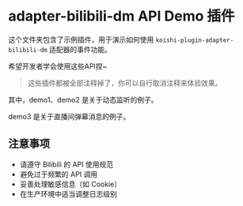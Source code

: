 # adapter-bilibili-dm API Demo 插件

这个文件夹包含了示例插件，用于演示如何使用 `koishi-plugin-adapter-bilibili-dm` 适配器的事件功能。

希望开发者学会使用这些API捏~

> 这些插件都被全部注释掉了，你可以自行取消注释来体验效果。

其中，demo1、demo2  是关于动态监听的例子。

demo3 是关于直播间弹幕消息的例子。

## 注意事项

- 请遵守 Bilibili 的 API 使用规范
- 避免过于频繁的 API 调用
- 妥善处理敏感信息（如 Cookie）
- 在生产环境中适当调整日志级别